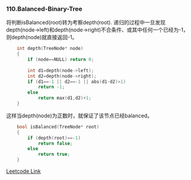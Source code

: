 ### 110.Balanced-Binary-Tree

将判断isBalanced(root)转为考察depth(root). 递归的过程中一旦发现depth(node->left)和depth(node->right)不合条件、或其中任何一个已经为-1，则depth(node)就直接返回-1。
```cpp
    int depth(TreeNode* node)
    {
        if (node==NULL) return 0;
        
        int d1=depth(node->left);
        int d2=depth(node->right);
        if (d1==-1 || d2==-1 || abs(d1-d2)>1) 
            return -1;
        else
            return max(d1,d2)+1;
    }
```    
这样当depth(node)为正数时，就保证了该节点已经balanced。
```cpp
    bool isBalanced(TreeNode* root) 
    {
        if (depth(root)==-1)
            return false;
        else
            return true;
    }
```    



[Leetcode Link](https://leetcode.com/problems/balanced-binary-tree)